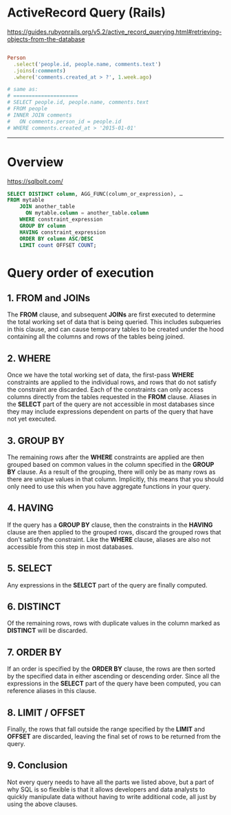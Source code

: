 # ActiveRecord Query (Rails)

https://guides.rubyonrails.org/v5.2/active_record_querying.html#retrieving-objects-from-the-database

```ruby

Person
  .select('people.id, people.name, comments.text')
  .joins(:comments)
  .where('comments.created_at > ?', 1.week.ago)

# same as:
# =====================  
# SELECT people.id, people.name, comments.text
# FROM people
# INNER JOIN comments
#   ON comments.person_id = people.id
# WHERE comments.created_at > '2015-01-01'
```

- - -

# Overview

https://sqlbolt.com/

```sql
SELECT DISTINCT column, AGG_FUNC(column_or_expression), …
FROM mytable
    JOIN another_table
      ON mytable.column = another_table.column
    WHERE constraint_expression
    GROUP BY column
    HAVING constraint_expression
    ORDER BY column ASC/DESC
    LIMIT count OFFSET COUNT;
```
# Query order of execution

## 1. FROM and JOINs
The **FROM** clause, and subsequent **JOINs** are first executed to determine the total working set of data that is being queried. This includes subqueries in this clause, and can cause temporary tables to be created under the hood containing all the columns and rows of the tables being joined.

## 2. WHERE
Once we have the total working set of data, the first-pass **WHERE** constraints are applied to the individual rows, and rows that do not satisfy the constraint are discarded. Each of the constraints can only access columns directly from the tables requested in the **FROM** clause. Aliases in the **SELECT** part of the query are not accessible in most databases since they may include expressions dependent on parts of the query that have not yet executed.

## 3. GROUP BY
The remaining rows after the **WHERE** constraints are applied are then grouped based on common values in the column specified in the **GROUP BY** clause. As a result of the grouping, there will only be as many rows as there are unique values in that column. Implicitly, this means that you should only need to use this when you have aggregate functions in your query.

## 4. HAVING
If the query has a **GROUP BY** clause, then the constraints in the **HAVING** clause are then applied to the grouped rows, discard the grouped rows that don't satisfy the constraint. Like the **WHERE** clause, aliases are also not accessible from this step in most databases.

## 5. SELECT
Any expressions in the **SELECT** part of the query are finally computed.

## 6. DISTINCT
Of the remaining rows, rows with duplicate values in the column marked as **DISTINCT** will be discarded.

## 7. ORDER BY
If an order is specified by the **ORDER BY** clause, the rows are then sorted by the specified data in either ascending or descending order. Since all the expressions in the **SELECT** part of the query have been computed, you can reference aliases in this clause.

## 8. LIMIT / OFFSET
Finally, the rows that fall outside the range specified by the **LIMIT** and **OFFSET** are discarded, leaving the final set of rows to be returned from the query.

## 9. Conclusion
Not every query needs to have all the parts we listed above, but a part of why SQL is so flexible is that it allows developers and data analysts to quickly manipulate data without having to write additional code, all just by using the above clauses.
